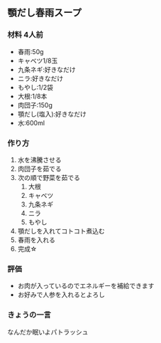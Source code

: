 ## 顎だし春雨スープ

### 材料 4人前
- 春雨:50g
- キャベツ1/8玉
- 九条ネギ:好きなだけ
- ニラ:好きなだけ
- もやし:1/2袋
- 大根:1/8本
- 肉団子:150g
- 顎だし(塩入):好きなだけ
- 水:600ml

### 作り方
1. 水を沸騰させる
1. 肉団子を茹でる
1. 次の順で野菜を茹でる
    1. 大根
    1. キャベツ
    1. 九条ネギ
    1. ニラ
    1. もやし
1. 顎だしを入れてコトコト煮込む
1. 春雨を入れる
1. 完成☆

### 評価
- お肉が入っているのでエネルギーを補給できます
- お好みで人参を入れるとよろし

### きょうの一言
なんだか眠いよパトラッシュ
